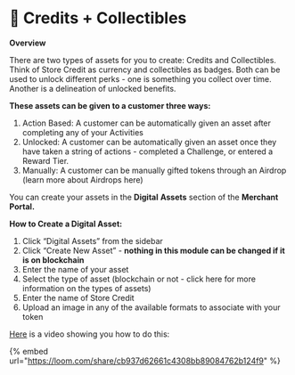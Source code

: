 # 🍕 Credits + Collectibles

**Overview**

There are two types of assets for you to create: Credits and Collectibles. Think of Store Credit as currency and collectibles as badges. Both can be used to unlock different perks - one is something you collect over time. Another is a delineation of unlocked benefits.

**These assets can be given to a customer three ways:**

1. Action Based: A customer can be automatically given an asset after completing any of your Activities
2. Unlocked: A customer can be automatically given an asset once they have taken a string of actions - completed a Challenge, or entered a Reward Tier.
3. Manually: A customer can be manually gifted tokens through an Airdrop (learn more about Airdrops here)

You can create your assets in the **Digital** **Assets** section of the **Merchant Portal.**

**How to Create a Digital Asset:**

1. Click “Digital Assets” from the sidebar
2. Click “Create New Asset” - **nothing in this module can be changed if it is on blockchain**
3. Enter the name of your asset
4. Select the type of asset (blockchain or not - click here for more information on the types of assets)
5. Enter the name of Store Credit
6. Upload an image in any of the available formats to associate with your token

[Here](https://loom.com/share/cb937d62661c4308bb89084762b124f9) is a video showing you how to do this:

{% embed url="https://loom.com/share/cb937d62661c4308bb89084762b124f9" %}
